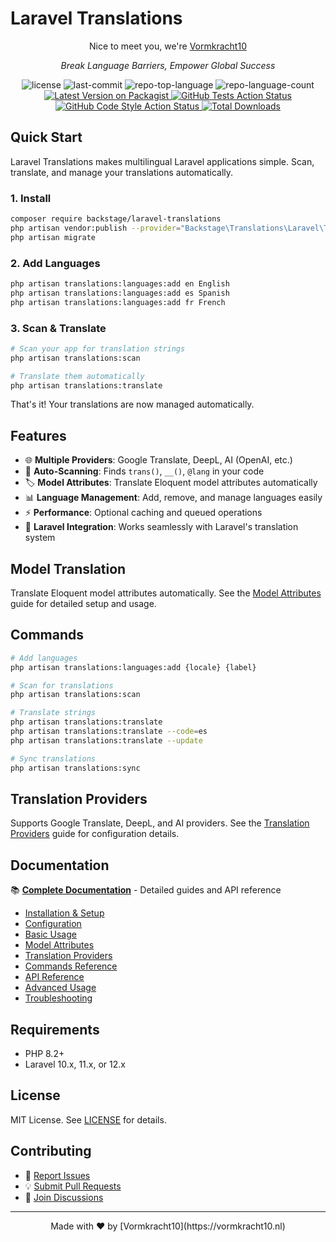 # Laravel Translations

<div align="center">

 Nice to meet you, we're [Vormkracht10](https://vormrkacht10.nl)

<em>Break Language Barriers, Empower Global Success</em>

<img src="https://img.shields.io/github/license/backstagephp/laravel-translations?style=flat&logo=opensourceinitiative&logoColor=white&color=0080ff" alt="license">
<img src="https://img.shields.io/github/last-commit/backstagephp/laravel-translations?style=flat&logo=git&logoColor=white&color=0080ff" alt="last-commit">
<img src="https://img.shields.io/github/languages/top/backstagephp/laravel-translations?style=flat&color=0080ff" alt="repo-top-language">
<img src="https://img.shields.io/github/languages/count/backstagephp/laravel-translations?style=flat&color=0080ff" alt="repo-language-count">
<span>
    <a href="https://packagist.org/packages/backstage/laravel-translations">
        <img src="https://img.shields.io/packagist/v/backstage/laravel-translations.svg?style=flat-square" alt="Latest Version on Packagist">
    </a>
    <a href="https://github.com/backstagephp/laravel-translations/actions?query=workflow%3Arun-tests+branch%3Amain">
        <img src="https://img.shields.io/github/actions/workflow/status/backstagephp/laravel-translations/run-tests.yml?branch=main&label=tests&style=flat-square" alt="GitHub Tests Action Status">
    </a>
    <a href="https://github.com/backstagephp/laravel-translations/actions?query=workflow%3A%22Fix+PHP+code+style+issues%22+branch%3Amain">
        <img src="https://img.shields.io/github/actions/workflow/status/backstagephp/laravel-translations/fix-php-code-style-issues.yml?branch=main&label=code%20style&style=flat-square" alt="GitHub Code Style Action Status">
    </a>
    <a href="https://packagist.org/packages/backstage/laravel-translations">
        <img src="https://img.shields.io/packagist/dt/backstage/laravel-translations.svg?style=flat-square" alt="Total Downloads">
    </a>
</span>

</div>

## Quick Start

Laravel Translations makes multilingual Laravel applications simple. Scan, translate, and manage your translations automatically.

### 1. Install

```bash
composer require backstage/laravel-translations
php artisan vendor:publish --provider="Backstage\Translations\Laravel\TranslationServiceProvider"
php artisan migrate
```

### 2. Add Languages

```bash
php artisan translations:languages:add en English
php artisan translations:languages:add es Spanish
php artisan translations:languages:add fr French
```

### 3. Scan & Translate

```bash
# Scan your app for translation strings
php artisan translations:scan

# Translate them automatically
php artisan translations:translate
```

That's it! Your translations are now managed automatically.

## Features

- 🌐 **Multiple Providers**: Google Translate, DeepL, AI (OpenAI, etc.)
- 🔄 **Auto-Scanning**: Finds `trans()`, `__()`, `@lang` in your code
- 🏷️ **Model Attributes**: Translate Eloquent model attributes automatically
- 📊 **Language Management**: Add, remove, and manage languages easily
- ⚡ **Performance**: Optional caching and queued operations
- 🎯 **Laravel Integration**: Works seamlessly with Laravel's translation system

## Model Translation

Translate Eloquent model attributes automatically. See the [Model Attributes](docs/model-attributes.md) guide for detailed setup and usage.

## Commands

```bash
# Add languages
php artisan translations:languages:add {locale} {label}

# Scan for translations
php artisan translations:scan

# Translate strings
php artisan translations:translate
php artisan translations:translate --code=es
php artisan translations:translate --update

# Sync translations
php artisan translations:sync
```

## Translation Providers

Supports Google Translate, DeepL, and AI providers. See the [Translation Providers](docs/providers.md) guide for configuration details.

## Documentation

📚 **[Complete Documentation](docs/README.md)** - Detailed guides and API reference

- [Installation & Setup](docs/installation.md)
- [Configuration](docs/configuration.md)
- [Basic Usage](docs/basic-usage.md)
- [Model Attributes](docs/model-attributes.md)
- [Translation Providers](docs/providers.md)
- [Commands Reference](docs/commands.md)
- [API Reference](docs/api-reference.md)
- [Advanced Usage](docs/advanced-usage.md)
- [Troubleshooting](docs/troubleshooting.md)

## Requirements

- PHP 8.2+
- Laravel 10.x, 11.x, or 12.x

## License

MIT License. See [LICENSE](LICENSE.md) for details.

## Contributing

- 🐛 [Report Issues](https://github.com/backstagephp/laravel-translations/issues)
- 💡 [Submit Pull Requests](https://github.com/backstagephp/laravel-translations/pulls)
- 💬 [Join Discussions](https://github.com/backstagephp/laravel-translations/discussions)

---

<div align="center">
Made with ❤️ by [Vormkracht10](https://vormkracht10.nl)
</div>
